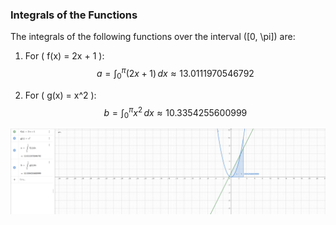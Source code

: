 ### Integrals of the Functions

The integrals of the following functions over the interval \([0, \pi]\) are:

1. For \( f(x) = 2x + 1 \):
   $$
   a = \int_0^\pi (2x + 1) \, dx \approx 13.0111970546792
   $$

2. For \( g(x) = x^2 \):
   $$
   b = \int_0^\pi x^2 \, dx \approx 10.3354255600999
   $$

![alt text](image.png)
